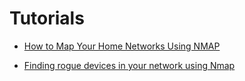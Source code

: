 # Tutorials

* [How to Map Your Home Networks Using NMAP](https://hackernoon.com/how-to-map-your-home-networks-using-nmap-yu1s31ll)

* [Finding rogue devices in your network using Nmap](https://www.redhat.com/sysadmin/finding-rogue-devices)


